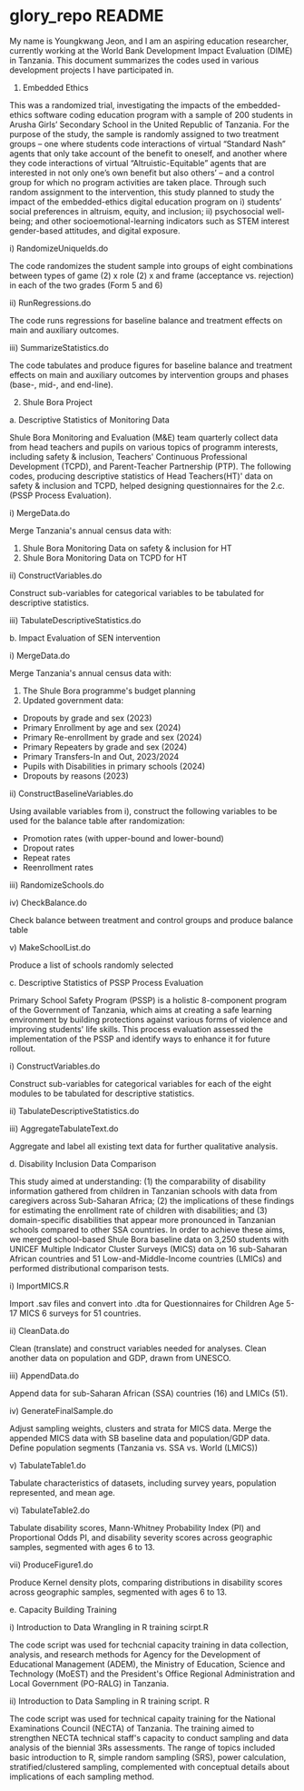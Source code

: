 # glory_repo README
My name is Youngkwang Jeon, and I am an aspiring education researcher, currently working at the World Bank Development Impact Evaluation (DIME) in Tanzania.
This document summarizes the codes used in various development projects I have participated in.

1. Embedded Ethics 

This was a randomized trial, investigating the impacts of the embedded-ethics software coding education program with a sample of 200 students in Arusha Girls’ Secondary School in the United Republic of Tanzania. For the purpose of the study, the sample is randomly assigned to two treatment groups – one where students code interactions of virtual “Standard Nash” agents that only take account of the benefit to oneself, and another where they code interactions of virtual “Altruistic-Equitable” agents that are interested in not only one’s own benefit but also others’ – and a control group for which no program activities are taken place. Through such random assignment to the intervention, this study planned to study the impact of the embedded-ethics digital education program on i) students’ social preferences in altruism, equity, and inclusion; ii) psychosocial well-being; and other socioemotional-learning indicators such as STEM interest gender-based attitudes, and digital exposure.

i) RandomizeUniqueIds.do

The code randomizes the student sample into groups of eight combinations  between types of game (2) x role (2) x and frame (acceptance vs. rejection) in each of the two grades (Form 5 and 6)

ii) RunRegressions.do

The code runs regressions for baseline balance and treatment effects on main and auxiliary outcomes.

iii) SummarizeStatistics.do

The code tabulates and produce figures for baseline balance and treatment effects on main and auxiliary outcomes by intervention groups and phases (base-, mid-, and end-line).

2. Shule Bora Project

a. Descriptive Statistics of Monitoring Data

Shule Bora Monitoring and Evaluation (M&E) team quarterly collect data from head teachers and pupils on various topics of programm interests, including safety & inclusion, Teachers' Continuous Professional Development (TCPD), and Parent-Teacher Partnership (PTP). The following codes, producing descriptive statistics of Head Teachers(HT)' data on safety & inclusion and TCPD, helped designing questionnaires for the 2.c. (PSSP Process Evaluation).

i) MergeData.do

Merge Tanzania's annual census data with:
1) Shule Bora Monitoring Data on safety & inclusion for HT
2) Shule Bora Monitoring Data on TCPD for HT

ii) ConstructVariables.do

Construct sub-variables for categorical variables to be tabulated for descriptive statistics.

iii) TabulateDescriptiveStatistics.do

b. Impact Evaluation of SEN intervention

i) MergeData.do

Merge Tanzania's annual census data with: 
1) The Shule Bora programme's budget planning
2) Updated government data:
- Dropouts by grade and sex (2023)
- Primary Enrollment by age and sex (2024)
- Primary Re-enrollment by grade and sex (2024)
- Primary Repeaters by grade and sex (2024)
- Primary Transfers-In and Out, 2023/2024
- Pupils with Disabilities in primary schools (2024)
- Dropouts by reasons (2023)

ii) ConstructBaselineVariables.do

Using available variables from i), construct the following variables to be used for the balance table after randomization:
- Promotion rates (with upper-bound and lower-bound)
- Dropout rates
- Repeat rates
- Reenrollment rates

iii) RandomizeSchools.do

iv) CheckBalance.do

Check balance between treatment and control groups and produce balance table

v) MakeSchoolList.do

Produce a list of schools randomly selected
	

c. Descriptive Statistics of PSSP Process Evaluation

Primary School Safety Program (PSSP) is a holistic 8-component program of the Government of Tanzania, which aims at creating a safe learning environment by building protections against various forms of violence and improving students' life skills. This process evaluation assessed the implementation of the PSSP and identify ways to enhance it for future rollout.

i) ConstructVariables.do

Construct sub-variables for categorical variables for each of the eight modules to   be tabulated for descriptive statistics.
  
ii) TabulateDescriptiveStatistics.do

iii) AggregateTabulateText.do

Aggregate and label all existing text data for further qualitative analysis.


d. Disability Inclusion Data Comparison

This study aimed at understanding: (1) the comparability of disability information gathered from children in Tanzanian schools with data from caregivers across Sub-Saharan Africa; (2) the implications of these findings for estimating the enrollment rate of children with disabilities; and (3) domain-specific disabilities that appear more pronounced in Tanzanian schools compared to other SSA countries. In order to achieve these aims, we merged school-based Shule Bora baseline data on 3,250 students with UNICEF Multiple Indicator Cluster Surveys (MICS) data on 16 sub-Saharan African countries and 51 Low-and-Middle-Income countries (LMICs) and performed distributional comparison tests.

i) ImportMICS.R

Import .sav files and convert into .dta for Questionnaires for Children Age 5-17 MICS 6 surveys for 51 countries.

ii) CleanData.do

Clean (translate) and construct variables needed for analyses. Clean another data on population and GDP, drawn from UNESCO.

iii) AppendData.do

Append data for sub-Saharan African (SSA) countries (16) and LMICs (51).

iv) GenerateFinalSample.do

Adjust sampling weights, clusters and strata for MICS data. Merge the appended MICS data with SB baseline data and population/GDP data. Define population segments (Tanzania vs. SSA vs. World (LMICS))

v) TabulateTable1.do

Tabulate characteristics of datasets, including survey years, population represented, and mean age.

vi) TabulateTable2.do

Tabulate disability scores, Mann-Whitney Probability Index (PI) and Proportional Odds PI, and disability severity scores across geographic samples, segmented with ages 6 to 13.

vii) ProduceFigure1.do

Produce Kernel density plots, comparing distributions in disability scores across geographic samples, segmented with ages 6 to 13.

e. Capacity Building Training

i) Introduction to Data Wrangling in R training scirpt.R

The code script was used for techcnial capacity training in data collection, analysis, and research methods for Agency for the Development of Educational     Management (ADEM), the Ministry of Education, Science and Technology (MoEST) and the President's Office Regional Administration and Local Government (PO-RALG) in Tanzania. 

ii) Introduction to Data Sampling in R training script. R

The code script was used for technical capaity training for the National Examinations Council (NECTA) of Tanzania. The training aimed to strengthen NECTA technical staff's capacity to conduct sampling and data analysis of the biennial 3Rs assessments. The range of topics included basic introduction to R, simple random sampling (SRS), power calculation, stratified/clustered sampling, complemented with conceptual details about implications of each sampling method. 
